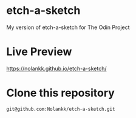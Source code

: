 # etch-a-sketch
My version of etch-a-sketch for The Odin Project

# Live Preview
https://nolankk.github.io/etch-a-sketch/

# Clone this repository
`git@github.com:Nolankk/etch-a-sketch.git`
